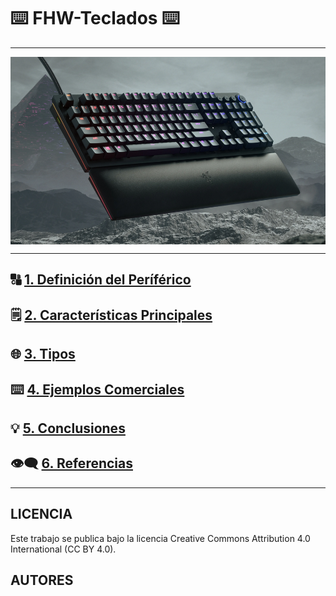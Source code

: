 # ⌨️ FHW-Teclados ⌨️

---
<img align="center" src="img/razer.webp" alt="razer" width="850" height="300">

---

## 🔠 [1. Definición del Períférico](descripcion.md)

## 🗒️ [2. Características Principales](caracteristicas.md)

## 🌐 [3. Tipos](tipos.md)

## ⌨️ [4. Ejemplos Comerciales](ejemplos_comerciales.md)

## 💡 [5. Conclusiones](conclusiones.md)

## 👁️‍🗨️ [6. Referencias](referencias.md)

---
## LICENCIA
Este trabajo se publica bajo la licencia Creative Commons Attribution 4.0 International (CC BY 4.0).

## AUTORES
